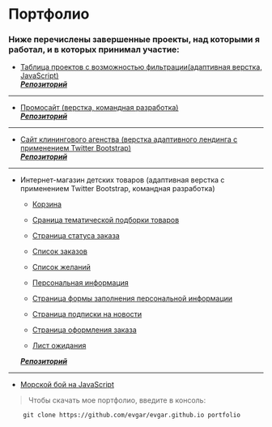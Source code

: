 Портфолио
=========
### Ниже перечислены завершенные проекты, над которыми я работал, и в которых принимал участие:

* [Таблица проектов с возможностью фильтрации(адаптивная верстка, JavaScript)](http://evgar.ru/ipt/index.html)     
***[Репозиторий](https://github.com/evgar/dashboard)***

---

* [Промосайт (верстка, командная разработка)](https://evgar.github.io/promo_site/index.html)     
***[Репозиторий](https://github.com/evgar/kirill_test)***

---

* [Сайт клинингового агенства (верстка адаптивного лендинга с применением Twitter Bootstrap)](https://evgar.github.io/abricos/index.html)     
***[Репозиторий](https://github.com/evgar/abricos_site)***

---

* Интернет-магазин детских товаров (адаптивная верстка с применением Twitter Bootstrap, командная разработка)

	* [Корзина](http://evgar.esy.es/some_shop/some_shop_viewed.php)

	* [Сраница тематической подборки товаров](http://evgar.esy.es/some_shop/some_shop_wishlist_item.php)

	* [Страница статуса заказа](http://evgar.esy.es/some_shop/some_shop_order.php)

	* [Список заказов](http://evgar.esy.es/some_shop/some_shop_orders.php)

	* [Список желаний](http://evgar.esy.es/some_shop/some_shop_wishlist.php)

	* [Персональная информация](http://evgar.esy.es/some_shop/some_shop_personal_info.php)

	* [Страница формы заполнения персональной информации](http://evgar.esy.es/some_shop/some_shop_personal_info_edit_2.php)

	* [Страница подписки на новости](http://evgar.esy.es/some_shop/some_shop_newsletters_edit.php)

	* [Страница оформления заказа](http://evgar.esy.es/some_shop/some_shop_cart.php)

	* [Лист ожидания](http://evgar.esy.es/some_shop/some_shop_waitlist.php)
	 
   ***[Репозиторий](https://github.com/evgar/kirill_test)***

---

* [Морской бой на JavaScript](https://evgar.github.io/battleship/index.html)




>Чтобы cкачать мое портфолио, введите в консоль:  

		git clone https://github.com/evgar/evgar.github.io portfolio  